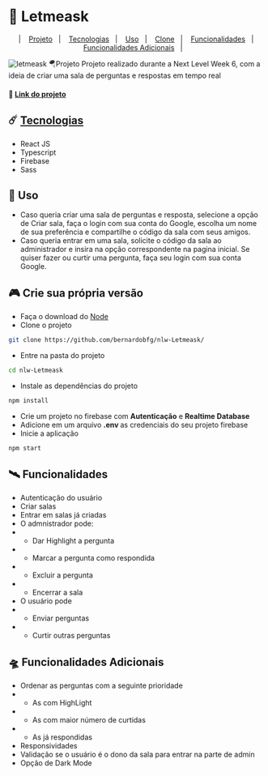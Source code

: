 # :rocket: Letmeask

<p align="center">&nbsp;&nbsp;&nbsp;|&nbsp;&nbsp;&nbsp;
<a href="#-Projeto">Projeto</a>&nbsp;&nbsp;&nbsp;|&nbsp;&nbsp;&nbsp;
<a href="##-tecnologias">Tecnologias</a>&nbsp;&nbsp;&nbsp;|&nbsp;&nbsp;&nbsp;
<a href="#-uso">Uso</a>&nbsp;&nbsp;&nbsp;|&nbsp;&nbsp;&nbsp;
<a href="#clone">Clone</a>&nbsp;&nbsp;&nbsp;|&nbsp;&nbsp;&nbsp;
<a href="#funcionalidades">Funcionalidades</a>&nbsp;&nbsp;&nbsp;|&nbsp;&nbsp;&nbsp;
<a href="#funcionalidades-add">Funcionalidades Adicionais</a>&nbsp;&nbsp;&nbsp;|&nbsp;&nbsp;&nbsp;
</p>

![letmeask](https://user-images.githubusercontent.com/64651224/123522383-4d477f80-d693-11eb-8916-8f8ef9d97903.PNG)
:parachute:Projeto
Projeto realizado durante a Next Level Week 6, com a ideia de criar uma sala de perguntas e respostas em tempo real

####	:link: [Link do projeto](https://letmeask-e633a.web.app/)



## :comet:  [Tecnologias](#-tecnologias)
* React JS
* Typescript
* Firebase
* Sass

## :dart: Uso
* Caso queria criar uma sala de perguntas e resposta, selecione a opção de Criar sala, faça o login com sua conta do Google, escolha um nome de sua preferência e compartilhe o código da sala com seus amigos.
* Caso queria entrar em uma sala, solicite o código da sala ao administrador e insira na opção correspondente na pagina inicial. Se quiser fazer ou curtir uma pergunta, faça seu login com sua conta Google.

## :video_game: Crie sua própria versão
* Faça o download do [Node](https://nodejs.org/en/)
* Clone o projeto
```bash
git clone https://github.com/bernardobfg/nlw-Letmeask/
```
* Entre na pasta do projeto
```bash
cd nlw-Letmeask
```
* Instale as dependências do projeto
```bash
npm install
```
* Crie um projeto no firebase com <strong>Autenticação</strong> e <strong>Realtime Database</strong>
* Adicione em um arquivo <strong>.env </strong> as credenciais do seu projeto firebase
* Inicie a aplicação
``` bash
npm start
```


## :artificial_satellite: Funcionalidades
* Autenticação do usuário
* Criar salas
* Entrar em salas já criadas
* O admnistrador pode:
* * Dar Highlight a pergunta
* * Marcar a pergunta como respondida
* * Excluir a pergunta
* * Encerrar a sala
* O usuário pode
* * Enviar perguntas
* * Curtir outras perguntas

## :flying_saucer: Funcionalidades Adicionais
* Ordenar as perguntas com a seguinte prioridade
* * As com HighLight
* * As com maior número de curtidas
* * As já respondidas
* Responsividades
* Validação se o usuário é o dono da sala para entrar na parte de admin
* Opção de Dark Mode

